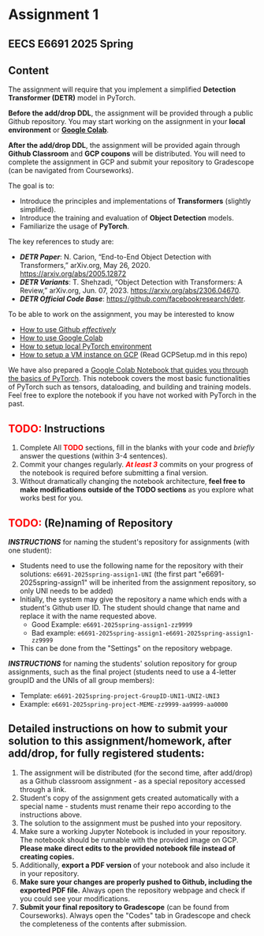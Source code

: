 # Assignment 1
## EECS E6691 2025 Spring

## Content

The assignment will require that you implement a simplified **Detection Transformer (DETR)** model in PyTorch.

**Before the add/drop DDL**, the assignment will be provided through a public Github repository. You may start working on the assignment in your **local environment** or [**Google Colab**](https://colab.research.google.com/).

**After the add/drop DDL**, the assignment will be provided again through **Github Classroom** and **GCP coupons** will be distributed. You will need to complete the assignment in GCP and submit your repository to Gradescope (can be navigated from Courseworks).

The goal is to:
- Introduce the principles and implementations of **Transformers** (slightly simplified).
- Introduce the training and evaluation of **Object Detection** models.
- Familiarize the usage of **PyTorch**.

The key references to study are:
- ***DETR Paper***: N. Carion, “End-to-End Object Detection with Transformers,” arXiv.org, May 26, 2020. https://arxiv.org/abs/2005.12872
- ***DETR Variants***: T. Shehzadi, “Object Detection with Transformers: A Review,” arXiv.org, Jun. 07, 2023. https://arxiv.org/abs/2306.04670.
- ***DETR Official Code Base***: https://github.com/facebookresearch/detr.

To be able to work on the assignment, you may be interested to know
- [How to use Github _effectively_](https://docs.github.com/en/get-started/quickstart/hello-world)
- [How to use Google Colab](https://colab.research.google.com/drive/16pBJQePbqkz3QFV54L4NIkOn1kwpuRrj)
- [How to setup local PyTorch environment](https://pytorch.org/get-started/locally/)
- [How to setup a VM instance on GCP](./GCPSetup.md) (Read GCPSetup.md in this repo)

We have also prepared a [Google Colab Notebook that guides you through the basics of PyTorch](https://drive.google.com/file/d/1mjWwSzfX8VvJC7G1BWI5B7xqApCxAshj/view?usp=sharing). This notebook covers the most basic functionalities of PyTorch such as tensors, dataloading, and building and training models. Feel free to explore the notebook if you have not worked with PyTorch in the past. 

## <span style="color:red">**TODO:**</span> Instructions

1. Complete All <span style="color:red">**TODO**</span> sections, fill in the blanks with your code and _briefly_ answer the questions (within 3-4 sentences).
2. Commit your changes regularly. <span style="color:red">***At least 3***</span> commits on your progress of the notebook is required before submitting a final version.
3. Without dramatically changing the notebook architecture, **feel free to make modifications outside of the TODO sections** as you explore what works best for you.

## <span style="color:red"><strong>TODO:</strong></span> (Re)naming of Repository

***INSTRUCTIONS*** for naming the student's repository for assignments (with one student):
* Students need to use the following name for the repository with their solutions: `e6691-2025spring-assign1-UNI` (the first part "e6691-2025spring-assign1" will be inherited from the assignment repository, so only UNI needs to be added)
* Initially, the system may give the repository a name which ends with a student's Github user ID. The student should change that name and replace it with the name requested above.
  * Good Example: `e6691-2025spring-assign1-zz9999`
  * Bad example: `e6691-2025spring-assign1-e6691-2025spring-assign1-zz9999`
* This can be done from the "Settings" on the repository webpage.

***INSTRUCTIONS*** for naming the students' solution repository for group assignments, such as the final project (students need to use a 4-letter groupID and the UNIs of all group members):
* Template: `e6691-2025spring-project-GroupID-UNI1-UNI2-UNI3`
* Example: `e6691-2025spring-project-MEME-zz9999-aa9999-aa0000`

## Detailed instructions on how to submit your solution to this assignment/homework, after add/drop, for fully registered students:

1. The assignment will be distributed (for the second time, after add/drop) as a Github classroom assignment - as a special repository accessed through a link.
2. Student's copy of the assignment gets created automatically with a special name - students must rename their repo according to the instructions above.
3. The solution to the assignment must be pushed into your repository.
3. Make sure a working Jupyter Notebook is included in your repository. The notebook should be runnable with the provided image on GCP. **Please make direct edits to the provided notebook file instead of creating copies.**
4. Additionally, **export a PDF version** of your notebook and also include it in your repository.
5. **Make sure your changes are properly pushed to Github, including the exported PDF file.** Always open the repository webpage and check if you could see your modifications.
6. **Submit your final repository to Gradescope** (can be found from Courseworks). Always open the "Codes" tab in Gradescope and check the completeness of the contents after submission.
